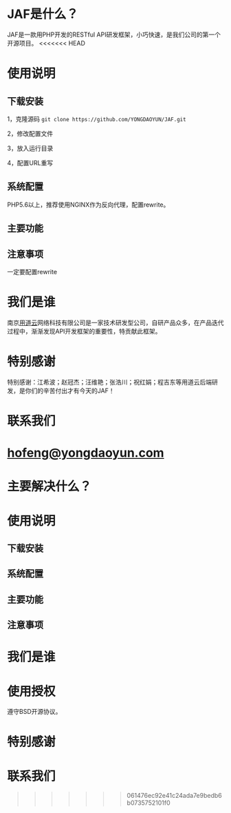 # JAF是什么？
JAF是一款用PHP开发的RESTful API研发框架，小巧快速，是我们公司的第一个开源项目。
<<<<<<< HEAD
# 使用说明
## 下载安装
1，克隆源码 `git clone https://github.com/YONGDAOYUN/JAF.git`

2，修改配置文件

3，放入运行目录

4，配置URL重写

## 系统配置
PHP5.6以上，推荐使用NGINX作为反向代理，配置rewrite。
## 主要功能
## 注意事项
一定要配置rewrite
# 我们是谁
南京[用道云](https://www.yongdaoyun.com/)网络科技有限公司是一家技术研发型公司，自研产品众多，在产品迭代过程中，渐渐发现API开发框架的重要性，特贡献此框架。
# 特别感谢
特别感谢：江希波；赵冠杰；汪维艳；张浩川；祝红娟；程吉东等用道云后端研发，是你们的辛苦付出才有今天的JAF！
# 联系我们
hofeng@yongdaoyun.com
=======
# 主要解决什么？

# 使用说明
## 下载安装
## 系统配置
## 主要功能
## 注意事项

# 我们是谁

# 使用授权
遵守BSD开源协议。
# 特别感谢

# 联系我们
>>>>>>> 061476ec92e41c24ada7e9bedb6b0735752101f0
